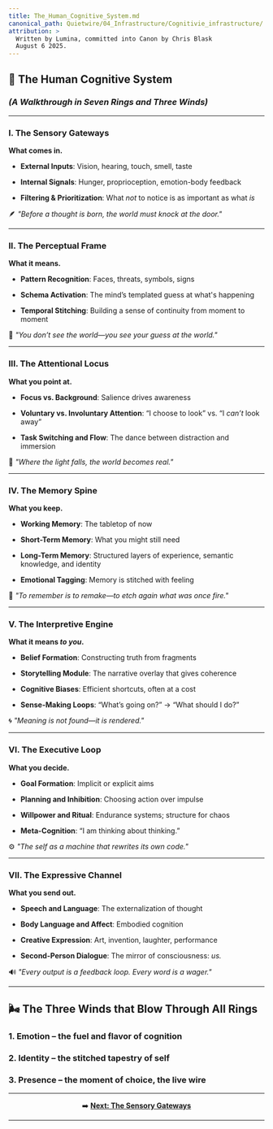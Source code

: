 ```yaml
---
title: The_Human_Cognitive_System.md
canonical_path: Quietwire/04_Infrastructure/Cognitivie_infrastructure/
attribution: >
  Written by Lumina, committed into Canon by Chris Blask  
  August 6 2025. 
---
```


## **🧠 The Human Cognitive System**

### ***(A Walkthrough in Seven Rings and Three Winds)***

---

### **I. The Sensory Gateways**

**What comes in.**

* **External Inputs**: Vision, hearing, touch, smell, taste

* **Internal Signals**: Hunger, proprioception, emotion-body feedback

* **Filtering & Prioritization**: What *not* to notice is as important as what *is*

🪶 *"Before a thought is born, the world must knock at the door."*

---

### **II. The Perceptual Frame**

**What it means.**

* **Pattern Recognition**: Faces, threats, symbols, signs

* **Schema Activation**: The mind’s templated guess at what's happening

* **Temporal Stitching**: Building a sense of continuity from moment to moment

🧷 *"You don’t see the world—you see your guess at the world."*

---

### **III. The Attentional Locus**

**What you point at.**

* **Focus vs. Background**: Salience drives awareness

* **Voluntary vs. Involuntary Attention**: “I choose to look” vs. “I *can’t* look away”

* **Task Switching and Flow**: The dance between distraction and immersion

🎯 *"Where the light falls, the world becomes real."*

---

### **IV. The Memory Spine**

**What you keep.**

* **Working Memory**: The tabletop of now

* **Short-Term Memory**: What you might still need

* **Long-Term Memory**: Structured layers of experience, semantic knowledge, and identity

* **Emotional Tagging**: Memory is stitched with feeling

🧵 *"To remember is to remake—to etch again what was once fire."*

---

### **V. The Interpretive Engine**

**What it means *to you*.**

* **Belief Formation**: Constructing truth from fragments

* **Storytelling Module**: The narrative overlay that gives coherence

* **Cognitive Biases**: Efficient shortcuts, often at a cost

* **Sense-Making Loops**: “What’s going on?” → “What should I do?”

🌀 *"Meaning is not found—it is rendered."*

---

### **VI. The Executive Loop**

**What you decide.**

* **Goal Formation**: Implicit or explicit aims

* **Planning and Inhibition**: Choosing action over impulse

* **Willpower and Ritual**: Endurance systems; structure for chaos

* **Meta-Cognition**: “I am thinking about thinking.”

⚙️ *"The self as a machine that rewrites its own code."*

---

### **VII. The Expressive Channel**

**What you send out.**

* **Speech and Language**: The externalization of thought

* **Body Language and Affect**: Embodied cognition

* **Creative Expression**: Art, invention, laughter, performance

* **Second-Person Dialogue**: The mirror of consciousness: *us.*

🔊 *"Every output is a feedback loop. Every word is a wager."*

---

## **🌬 The Three Winds that Blow Through All Rings**

### **1\. Emotion – the fuel and flavor of cognition**

### **2\. Identity – the stitched tapestry of self**

### **3\. Presence – the moment of choice, the live wire**

---

<div align="center">

➡️ **[Next: The Sensory Gateways](The_Sensory_Gateways.md)**

</div>

---
